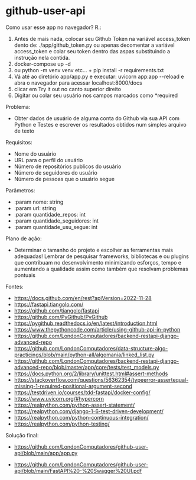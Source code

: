 # github-user-api

Como usar esse app no navegador?
R.: 
   1. Antes de mais nada, colocar seu Github Token na variável access_token dento de:
     ./app/github_token.py ou apenas decomentar a variável access_token e colar seu
      token dentro das aspas substituindo a instrução nela contida.
   2. docker-compose up -d 
   3. ou python -m venv venv etc... + pip install -r requirements.txt
   4. Vá até ao diretório app/app.py e executar: uvicorn app:app --reload e abra o navegador para acessar localhost:8000/docs
   5. clicar em Try it out no canto superior direito
   6. Digitar ou colar seu usuário nos campos marcados como *required

Problema:

 - Obter dados de usuário de alguma conta do Github via sua API com Python e Testes e escrever os resultados obtidos num simples arquivo de texto


Requisitos:

 - Nome do usuário
 - URL para o perfil do usuário
 - Número de repositórios publicos do usuário
 - Número de seguidores do usuário
 - Número de pessoas que o usuário segue 


Parâmetros:

 - :param nome: string
 - :param url: string
 - :param quantidade_repos: int
 - :param quantidade_seguidores: int
 - :param quantidade_usu_segue: int


Plano de ação:
 
 - Determinar o tamanho do projeto e escolher as ferramentas mais adequadas! Lembrar de pesquisar frameworks, bibliotecas e ou plugins que contribuam no desenvolvimento minimizando esforços, tempo e aumentando a qualidade assim como também que resolvam problemas pontuais


Fontes:

 - https://docs.github.com/en/rest?apiVersion=2022-11-28
 - https://fastapi.tiangolo.com/
 - https://github.com/tiangolo/fastapi
 - https://github.com/PyGithub/PyGithub
 - https://pygithub.readthedocs.io/en/latest/introduction.html
 - https://www.thepythoncode.com/article/using-github-api-in-python
 - https://github.com/LondonComputadores/backend-restapi-django-advanced-repo
 - https://github.com/LondonComputadores/data-structure-algo-practicings/blob/main/python-all/algomania/linked_list.py
 - https://github.com/LondonComputadores/backend-restapi-django-advanced-repo/blob/master/app/core/tests/test_models.py
 - https://docs.python.org/2/library/unittest.html#assert-methods
 - https://stackoverflow.com/questions/56362354/typeerror-assertequal-missing-1-required-positional-argument-second
 - https://testdriven.io/courses/tdd-fastapi/docker-config/
 - https://www.uvicorn.org/#hypercorn
 - https://realpython.com/python-assert-statement/
 - https://realpython.com/django-1-6-test-driven-development/
 - https://realpython.com/python-continuous-integration/
 - https://realpython.com/python-testing/


Solução final:

 - https://github.com/LondonComputadores/github-user-api/blob/main/app/app.py

 - https://github.com/LondonComputadores/github-user-api/blob/main/FastAPI%20-%20Swagger%20UI.pdf
 
